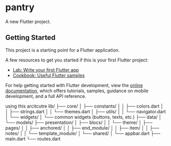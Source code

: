 # pantry

A new Flutter project.

## Getting Started

This project is a starting point for a Flutter application.

A few resources to get you started if this is your first Flutter project:

- [Lab: Write your first Flutter app](https://docs.flutter.dev/get-started/codelab)
- [Cookbook: Useful Flutter samples](https://docs.flutter.dev/cookbook)

For help getting started with Flutter development, view the
[online documentation](https://docs.flutter.dev/), which offers tutorials,
samples, guidance on mobile development, and a full API reference.

 using this arcitcutre
lib/
├── core/
│   ├── constants/
│   │   ├── colors.dart
│   │   ├── strings.dart
│   │   └── themes.dart
│   ├── utils/
│   │   └── navigator.dart
│   └── widgets/
│       └── common widgets (buttons, texts, etc.)
├── data/
│   └── models/
├── presentation/
│   ├── blocs/
│   │   └── theme/
│   ├── pages/
│   │   ├── anchored/
│   │   ├── end_module/
│   │   ├── item/
│   │   ├── notes/
│   │   └── template_module/
│   └── shared/
│       └── appbar.dart
├── main.dart
└── routes.dart
